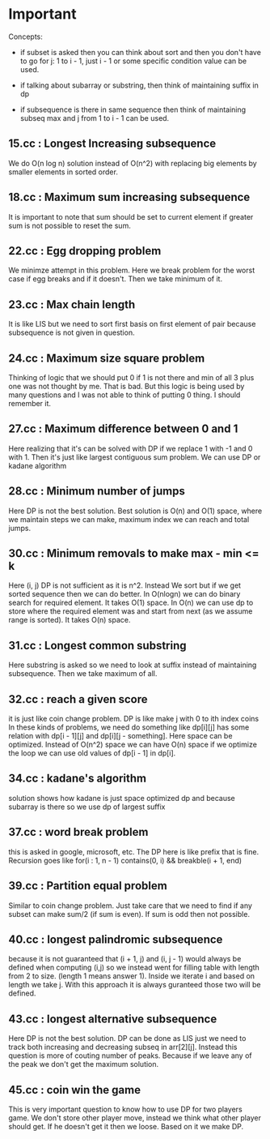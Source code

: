 # Important

Concepts:

- if subset is asked then you can think about sort and then you don't have to
go for j: 1 to i - 1, just i - 1 or some specific condition value can be used.

- if talking about subarray or substring, then think of maintaining suffix
in dp

- if subsequence is there in same sequence then think of maintaining subseq
max and j from 1 to i - 1 can be used.

## 15.cc : Longest Increasing subsequence

We do O(n log n) solution instead of O(n^2) with replacing big elements by
smaller elements in sorted order.

## 18.cc : Maximum sum increasing subsequence

It is important to note that sum should be set to current element if greater
sum is not possible to reset the sum.

## 22.cc : Egg dropping problem

We minimze attempt in this problem. Here we break problem for the worst  case
if egg breaks and if it doesn't. Then we take minimum of it.

## 23.cc : Max chain length

It is like LIS but we need to sort first basis on first element of pair because
subsequence is not given in question.

## 24.cc : Maximum size square problem

Thinking of logic that we should put 0 if 1 is not there and min of all 3
plus one was not thought by me. That is bad. But this logic is being used
by many questions and I was not able to think of putting 0 thing. I should
remember it.

## 27.cc : Maximum difference between 0 and 1

Here realizing that it's can be solved with DP if we replace 1 with -1 and 0
with 1. Then it's just like largest contiguous sum problem. We can use DP
or kadane algorithm

## 28.cc : Minimum number of jumps

Here DP is not the best solution. Best solution is O(n) and O(1) space, where
we maintain steps we can make, maximum index we can reach and total jumps.

## 30.cc : Minimum removals to make max - min <= k

Here (i, j) DP is not sufficient as it is n^2. Instead We sort but if we get
sorted sequence then we can do better. In O(nlogn) we can do binary search for
required element. It takes O(1) space. In O(n) we can use dp to store where the
required element was and start from next (as we assume range is sorted). It
takes O(n) space.

## 31.cc : Longest common substring

Here substring is asked so we need to look at suffix instead of maintaining
subsequence. Then we take maximum of all.

## 32.cc : reach a given score

it is just like coin change problem. DP is like make j with 0 to ith index coins
In these kinds of problems, we need do something like dp[i][j] has
some relation with dp[i - 1][j] and dp[i][j - something].
Here space can be optimized. Instead of O(n^2) space we can have O(n) space
if we optimize the loop we can use old values of dp[i - 1] in dp[i].

## 34.cc : kadane's algorithm

solution shows how kadane is just space optimized dp and because subarray is
there so we use dp of largest suffix

## 37.cc : word break problem

this is asked in google, microsoft, etc. The DP here is like prefix that is
fine. Recursion goes like for(i : 1, n - 1) contains(0, i) && breakble(i + 1, end)

## 39.cc : Partition equal problem

Similar to coin change problem. Just take care that we need to find if any
subset can make sum/2 (if sum is even). If sum is odd then not possible.

## 40.cc : longest palindromic subsequence

because it is not guaranteed that (i + 1, j) and (i, j - 1) would always be
defined when computing (i,j) so we instead went for filling table with
length from 2 to size. (length 1 means answer 1). Inside we iterate i and based
on length we take j. With this approach it is always guranteed those two will
be defined.

## 43.cc : longest alternative subsequence

Here DP is not the best solution. DP can be done as LIS just we need to track
both increasing and decreasing subseq in arr[2][j].
Instead this question is more of couting number of peaks. Because if we leave
any of the peak we don't get the maximum solution.

## 45.cc : coin win the game

This is very important question to know how to use DP for two players game.
We don't store other player move, instead we think what other player should
get. If he doesn't get it then we loose. Based on it we make DP.
